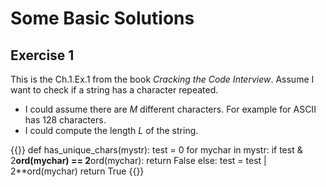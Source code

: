 # Some Basic Solutions

## Exercise 1
This is the Ch.1.Ex.1 from the book *Cracking the Code Interview*. 
Assume I want to check if a string has a character repeated.
* I could assume there are $M$ different characters. For example for ASCII has
  128 characters. 
* I could compute the length $L$ of the string. 

{{<highlight python>}}
def has_unique_chars(mystr):
    test = 0
    for mychar in mystr:
        if test & 2**ord(mychar) == 2**ord(mychar):
            return False
        else:
            test = test | 2**ord(mychar)
    return True
{{</highlight>}}
